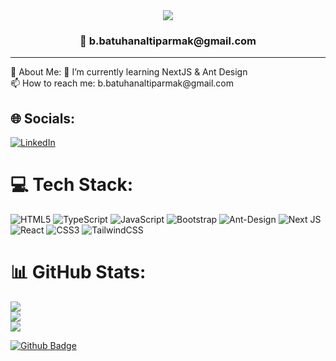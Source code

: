 <div align="center">
<img src="https://readme-typing-svg.herokuapp.com/?lines=Merhaba%20%F0%9F%91%8B,%20Ben%20Bayram;+Front%20End%20Developer%20%F0%9F%92%BB;&center=true&size=30">
</div>
<div align="center">
  <h3>
      📩 b.batuhanaltiparmak@gmail.com
  </h3>
</div>

<hr/>
💫 About Me:
🌱 I’m currently learning NextJS & Ant Design<br>📫 How to reach me: b.batuhanaltiparmak@gmail.com


## 🌐 Socials:
[![LinkedIn](https://img.shields.io/badge/LinkedIn-%230077B5.svg?logo=linkedin&logoColor=white)](https://linkedin.com/in/bayrambatuhanaltiparmak) 

# 💻 Tech Stack:
![HTML5](https://img.shields.io/badge/html5-%23E34F26.svg?style=for-the-badge&logo=html5&logoColor=white) ![TypeScript](https://img.shields.io/badge/typescript-%23007ACC.svg?style=for-the-badge&logo=typescript&logoColor=white) ![JavaScript](https://img.shields.io/badge/javascript-%23323330.svg?style=for-the-badge&logo=javascript&logoColor=%23F7DF1E) ![Bootstrap](https://img.shields.io/badge/bootstrap-%238511FA.svg?style=for-the-badge&logo=bootstrap&logoColor=white) ![Ant-Design](https://img.shields.io/badge/-AntDesign-%230170FE?style=for-the-badge&logo=ant-design&logoColor=white) ![Next JS](https://img.shields.io/badge/Next-black?style=for-the-badge&logo=next.js&logoColor=white) ![React](https://img.shields.io/badge/react-%2320232a.svg?style=for-the-badge&logo=react&logoColor=%2361DAFB) ![CSS3](https://img.shields.io/badge/css3-%231572B6.svg?style=for-the-badge&logo=css3&logoColor=white) ![TailwindCSS](https://img.shields.io/badge/tailwindcss-%2338B2AC.svg?style=for-the-badge&logo=tailwind-css&logoColor=white)
# 📊 GitHub Stats:
![](https://github-readme-stats.vercel.app/api?username=Xempio&theme=dark&hide_border=false&include_all_commits=false&count_private=false)<br/>
![](https://github-readme-streak-stats.herokuapp.com/?user=Xempio&theme=dark&hide_border=false)<br/>
![](https://github-readme-stats.vercel.app/api/top-langs/?username=Xempio&theme=dark&hide_border=false&include_all_commits=false&count_private=false&layout=compact)

<!-- Proudly created with GPRM ( https://gprm.itsvg.in ) -->

[![Github Badge](https://img.shields.io/badge/-Github-000?style=quare&labelColor=000&logo=Github&logoColor=white&link=link)](https://github.com/Xempio)
